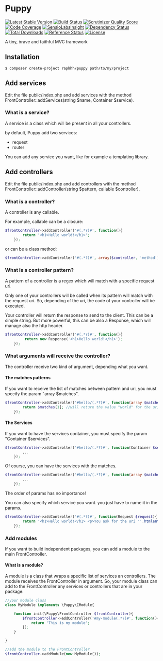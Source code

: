 # Puppy

[![Latest Stable Version](https://poser.pugx.org/raphhh/puppy/v/stable.svg)](https://packagist.org/packages/raphhh/puppy)
[![Build Status](https://travis-ci.org/Raphhh/puppy.png)](https://travis-ci.org/Raphhh/puppy)
[![Scrutinizer Quality Score](https://scrutinizer-ci.com/g/Raphhh/puppy/badges/quality-score.png?b=master)](https://scrutinizer-ci.com/g/Raphhh/puppy/)
[![Code Coverage](https://scrutinizer-ci.com/g/Raphhh/puppy/badges/coverage.png?b=master)](https://scrutinizer-ci.com/g/Raphhh/puppy/)
[![SensioLabsInsight](https://insight.sensiolabs.com/projects/_/mini.png)](https://insight.sensiolabs.com/projects/_)
[![Dependency Status](https://www.versioneye.com/user/projects/54062eb9c4c187ff6100006f/badge.svg?style=flat)](https://www.versioneye.com/user/projects/54062eb9c4c187ff6100006f)
[![Total Downloads](https://poser.pugx.org/raphhh/puppy/downloads.svg)](https://packagist.org/packages/raphhh/puppy)
[![Reference Status](https://www.versioneye.com/php/raphhh:puppy/reference_badge.svg?style=flat)](https://www.versioneye.com/php/raphhh:puppy/references)
[![License](https://poser.pugx.org/raphhh/puppy/license.svg)](https://packagist.org/packages/raphhh/puppy)

A tiny, brave and faithful MVC‏ framework

## Installation

```
$ composer create-project raphhh/puppy path/to/my/project
```

## Add services

Edit the file public/index.php and add services with the method FrontController::addServices(string $name, Container $service).

### What is a service?

A service is a class which will be present in all your controllers.

by default, Puppy add two services:
 * request
 * router

You can add any service you want, like for example a templating library.

## Add controllers

Edit the file public/index.php and add controllers with the method FrontController::addController(string $pattern, callable $controller).

### What is a controller?

A controller is any callable.

For example, callable can be a closure:

```php
$frontController->addController('#(.*?)#', function(){
        return '<h1>Hello world!</h1>';
    });
```

or can be a class method:

```php
$frontController->addController('#(.*?)#', array($controller, 'method'));
```

### What is a controller pattern?

A pattern of a controller is a regex which will match with a specific request uri.

Only one of your controllers will be called when its pattern will match with the request uri. So, depending of the uri, the code of your controller will be executed.

Your controller will return the response to send to the client. This can be a simple string. But more powerful, this can be also a Response, which will manage also the http header.

```php
$frontController->addController('#(.*?)#', function(){
         return new Response('<h1>Hello world!</h1>');
    });
```

### What arguments will receive the controller?

The controller receive two kind of argument, depending what you want.

#### The matches patterns

If you want to receive the list of matches between pattern and uri, you must specify the param "array $matches".

```php
$frontController->addController('#hello/(.*?)#', function(array $matches){
        return $matches[1]; //will return the value "world" for the uri "/hello/world"
    });
```

#### The Services

If you want to have the services container, you must specify the param "Container $services".

```php
$frontController->addController('#hello/(.*?)#', function(Container $services){
        ...
    });
```

Of course, you can have the services with the matches.

```php
$frontController->addController('#hello/(.*?)#', function(array $matches, Container $services){
        ...
    });
```
The order of params has no importance!

You can also specify which service you want. you just have to name it in the params.

```php
$frontController->addController('#(.*?)#', function(Request $request){
        return '<h1>Hello world!</h1> <p>You ask for the uri "'.htmlentities($request->getRequestUri()).'"</p>';
    });
```


### Add modules

If you want to build independent packages, you can add a module to the main FrontController.


#### What is a module?
A module is a class that wraps a specific list of services an controllers. The module receives the FrontController in argument. So, your module class can add to the FrontController any services or controllers that are in your package.


```php
//your module class
class MyModule implements \Puppy\IModule{

    function init(\Puppy\FrontController $frontController){
        $frontController->addController('#my-module(.*?)#', function(){
            return 'This is my module';
        });
    }

}

//add the module to the FrontController
$frontController->addModule(new MyModule());
```
